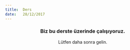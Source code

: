 ```yaml
---
title:  Ders
date:   28/12/2017
---
```


### <center>Biz bu derste üzerinde çalışıyoruz.</center>
<center>Lütfen daha sonra gelin.</center>